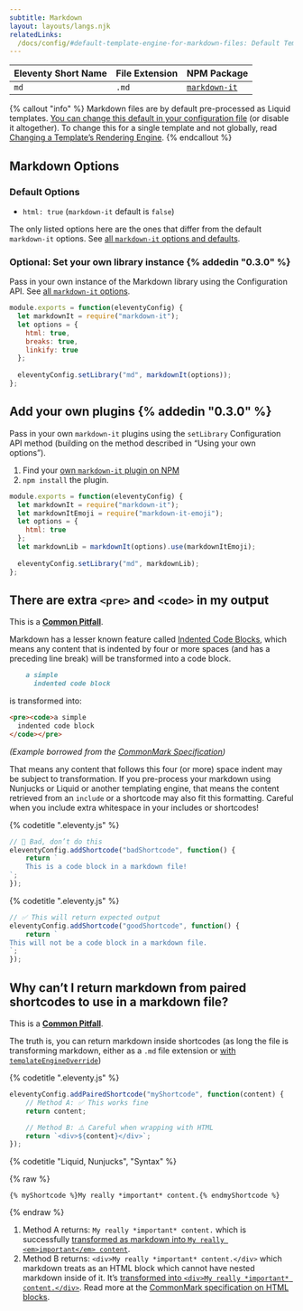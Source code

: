 ```yaml
---
subtitle: Markdown
layout: layouts/langs.njk
relatedLinks:
  /docs/config/#default-template-engine-for-markdown-files: Default Template Engine for Markdown Files
---
```

| Eleventy Short Name | File Extension | NPM Package                                                |
| ------------------- | -------------- | ---------------------------------------------------------- |
| `md`                | `.md`          | [`markdown-it`](https://www.npmjs.com/package/markdown-it) |

{% callout "info" %}
Markdown files are by default pre-processed as Liquid templates. <a href="/docs/config/#default-template-engine-for-markdown-files">You can change this default in your configuration file</a> (or disable it altogether). To change this for a single template and not globally, read <a href="/docs/languages/">Changing a Template’s Rendering Engine</a>.
{% endcallout %}

## Markdown Options

### Default Options

* `html: true` (`markdown-it` default is `false`)

The only listed options here are the ones that differ from the default `markdown-it` options. See [all `markdown-it` options and defaults](https://github.com/markdown-it/markdown-it#init-with-presets-and-options).

### Optional: Set your own library instance {% addedin "0.3.0" %}

Pass in your own instance of the Markdown library using the Configuration API. See [all `markdown-it` options](https://github.com/markdown-it/markdown-it#init-with-presets-and-options).

```js
module.exports = function(eleventyConfig) {
  let markdownIt = require("markdown-it");
  let options = {
    html: true,
    breaks: true,
    linkify: true
  };
  
  eleventyConfig.setLibrary("md", markdownIt(options));
};
```

## Add your own plugins {% addedin "0.3.0" %}

Pass in your own `markdown-it` plugins using the `setLibrary` Configuration API method (building on the method described in “Using your own options”).

1. Find your [own `markdown-it` plugin on NPM](https://www.npmjs.com/search?q=keywords:markdown-it-plugin)
2. `npm install` the plugin.

```js
module.exports = function(eleventyConfig) {
  let markdownIt = require("markdown-it");
  let markdownItEmoji = require("markdown-it-emoji");
  let options = {
    html: true
  };
  let markdownLib = markdownIt(options).use(markdownItEmoji);
  
  eleventyConfig.setLibrary("md", markdownLib);
};
```

## There are extra `<pre>` and `<code>` in my output

<div class="elv-callout elv-callout-warn">This is a <a href="/docs/pitfalls/"><strong>Common Pitfall</strong></a>.</div>

Markdown has a lesser known feature called [Indented Code Blocks](https://spec.commonmark.org/0.28/#indented-code-blocks), which means any content that is indented by four or more spaces (and has a preceding line break) will be transformed into a code block.

```markdown
    a simple
      indented code block
```

is transformed into:

```html
<pre><code>a simple
  indented code block
</code></pre>
```

_(Example borrowed from the [CommonMark Specification](https://spec.commonmark.org/0.28/#indented-code-blocks))_

That means any content that follows this four (or more) space indent may be subject to transformation. If you pre-process your markdown using Nunjucks or Liquid or another templating engine, that means the content retrieved from an `include` or a shortcode may also fit this formatting. Careful when you include extra whitespace in your includes or shortcodes!

{% codetitle ".eleventy.js" %}

```js
// 🛑 Bad, don’t do this
eleventyConfig.addShortcode("badShortcode", function() {
    return `
    This is a code block in a markdown file!
`;
});
```

{% codetitle ".eleventy.js" %}

```js
// ✅ This will return expected output
eleventyConfig.addShortcode("goodShortcode", function() {
    return `
This will not be a code block in a markdown file.
`;
});
```

## Why can’t I return markdown from paired shortcodes to use in a markdown file?

<div class="elv-callout elv-callout-warn">This is a <a href="/docs/pitfalls/"><strong>Common Pitfall</strong></a>.</div>

The truth is, you can return markdown inside shortcodes (as long the file is transforming markdown, either as a `.md` file extension or [with `templateEngineOverride`](/docs/languages/#overriding-the-template-language))

{% codetitle ".eleventy.js" %}

```js
eleventyConfig.addPairedShortcode("myShortcode", function(content) {
    // Method A: ✅ This works fine
    return content;

    // Method B: ⚠️ Careful when wrapping with HTML
    return `<div>${content}</div>`;
});
```

{% codetitle "Liquid, Nunjucks", "Syntax" %}

{% raw %}
```
{% myShortcode %}My really *important* content.{% endmyShortcode %}
```
{% endraw %}

1. Method A returns: `My really *important* content.` which is successfully [transformed as markdown into `My really <em>important</em> content`](https://spec.commonmark.org/dingus/?text=My%20really%20*important*%20content.).
1. Method B returns: `<div>My really *important* content.</div>` which markdown treats as an HTML block which cannot have nested markdown inside of it. It’s [transformed into `<div>My really *important* content.</div>`](https://spec.commonmark.org/dingus/?text=%3Cdiv%3EMy%20really%20*important*%20content.%3C%2Fdiv%3E). Read more at the [CommonMark specification on HTML blocks](https://spec.commonmark.org/0.28/#html-blocks).